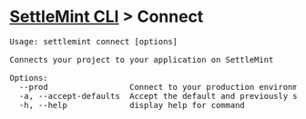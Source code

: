 <h1 id="home"><a href="../settlemint.md">SettleMint CLI</a> > Connect</h1>

<pre>Usage: settlemint connect [options]

Connects your project to your application on SettleMint

Options:
  --prod                 Connect to your production environment
  -a, --accept-defaults  Accept the default and previously set values
  -h, --help             display help for command
</pre>

